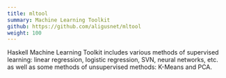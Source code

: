```yaml
---
title: mltool
summary: Machine Learning Toolkit
github: https://github.com/aligusnet/mltool
weight: 100
---
```

Haskell Machine Learning Toolkit includes various methods of supervised learning: linear regression, logistic regression, SVN, neural networks, etc. as well as some methods of unsupervised methods: K-Means and PCA.
